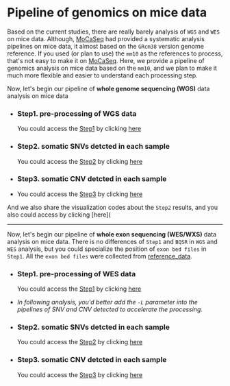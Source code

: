 # Pipeline of genomics on mice data

Based on the current studies, there are really barely analysis of `WGS` and `WES` on mice data. Although, [MoCaSeq](https://github.com/roland-rad-lab/MoCaSeq) had provided a systematic analysis pipelines on mice data, it almost based on the `GRcm38` version genome reference. If you used (or plan to use) the `mm10` as the references to process, that's  not easy  to make it on  [MoCaSeq](https://github.com/roland-rad-lab/MoCaSeq). Here, we provide a pipeline of genomics analysis on mice data based on the `mm10`, and we plan to make it much more flexible and easier to  understand each processing step. 

Now, let's begin our pipeline of **whole genome sequencing (WGS)** data analysis on mice data

- ### Step1. pre-processing of  WGS data

  You could access the [Step1](all_pipeline/mmu_WGS_Step1.md) by clicking [here](all_pipeline/mmu_WGS_Step1.md)

- ### Step2. somatic SNVs detcted in each sample

  You could access the [Step2](all_pipeline/mmu_WGS_Step2.md) by clicking [here](all_pipeline/mmu_WGS_Step2.md)

- ### Step3. somatic CNV detcted in each sample

- You could access the [Step3](all_pipeline/mmu_WGS_Step3.md) by clicking [here](all_pipeline/mmu_WGS_Step3.md)

And we also share the visualization codes about the `Step2` results, and you also could access by clicking [here](

---

Now, let's begin our pipeline of **whole exon sequencing (WES/WXS)** data analysis on mice data. There is no differences of `Step1` and `BQSR` in `WGS` and `WES` analysis, but you could specialize the position of `exon bed files` in `Step1`. All the  `exon bed files` were collected from [reference_data](https://github.com/AstraZeneca-NGS/reference_data). 

- ### Step1. pre-processing of  WES data

  You could access the [Step1](all_pipeline/mmu_WES_Step1.md) by clicking [here](all_pipeline/mmu_WES_Step1.md)

  

- *In following analysis, you'd better add the `-L` parameter into the pipelines of SNV and CNV detected to accelerate the processing.*

  

- ### Step2. somatic SNVs detcted in each sample

  You could access the [Step2](all_pipeline/mmu_WES_Step2.md) by clicking [here](all_pipeline/mmu_WES_Step2.md)

- ### Step3. somatic CNV detcted in each sample

  You could access the [Step3](all_pipeline/mmu_WES_Step3.md) by clicking [here](all_pipeline/mmu_WES_Step3.md)




